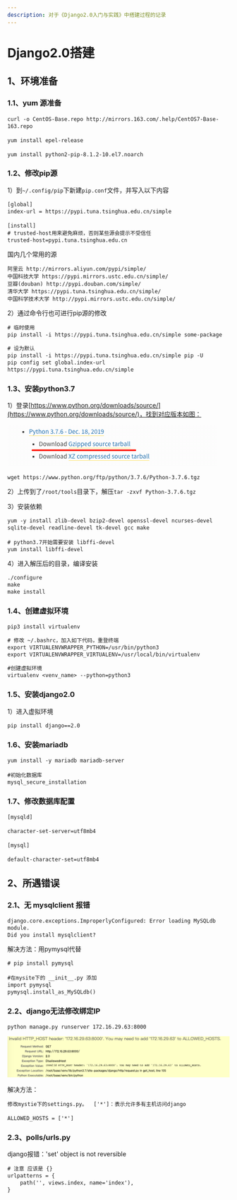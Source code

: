 ```yaml
---
description: 对于《Django2.0入门与实践》中搭建过程的记录
---
```


# Django2.0搭建

## 1、环境准备

### 1.1、yum 源准备

```text
curl -o CentOS-Base.repo http://mirrors.163.com/.help/CentOS7-Base-163.repo

yum install epel-release

yum install python2-pip-8.1.2-10.el7.noarch
```

### 1.2、修改pip源

1）到`~/.config/pip`下新建`pip.conf`文件，并写入以下内容

```text
[global]
index-url = https://pypi.tuna.tsinghua.edu.cn/simple

[install]
# trusted-host用来避免麻烦，否则某些源会提示不受信任
trusted-host=pypi.tuna.tsinghua.edu.cn
```

国内几个常用的源

```text
阿里云 http://mirrors.aliyun.com/pypi/simple/
中国科技大学 https://pypi.mirrors.ustc.edu.cn/simple/
豆瓣(douban) http://pypi.douban.com/simple/
清华大学 https://pypi.tuna.tsinghua.edu.cn/simple/
中国科学技术大学 http://pypi.mirrors.ustc.edu.cn/simple/
```

2）通过命令行也可进行pip源的修改

```text
# 临时使用
pip install -i https://pypi.tuna.tsinghua.edu.cn/simple some-package
```

```text
# 设为默认
pip install -i https://pypi.tuna.tsinghua.edu.cn/simple pip -U
pip config set global.index-url https://pypi.tuna.tsinghua.edu.cn/simple
```

### 1.3、安装python3.7

1）登录[https://www.python.org/downloads/source/](https://www.python.org/downloads/source/)，找到对应版本如图：

![](../.gitbook/assets/image%20%2813%29.png)

```text
wget https://www.python.org/ftp/python/3.7.6/Python-3.7.6.tgz
```

2）上传到了`/root/tools`目录下，解压`tar -zxvf Python-3.7.6.tgz`

3）安装依赖

```text
yum -y install zlib-devel bzip2-devel openssl-devel ncurses-devel sqlite-devel readline-devel tk-devel gcc make

# python3.7开始需要安装 libffi-devel
yum install libffi-devel
```

4）进入解压后的目录，编译安装

```text
./configure
make
make install
```

### 1.4、创建虚拟环境

```text
pip3 install virtualenv
```

```text
# 修改 ~/.bashrc，加入如下代码，重登终端
export VIRTUALENVWRAPPER_PYTHON=/usr/bin/python3
export VIRTUALENVWRAPPER_VIRTUALENV=/usr/local/bin/virtualenv
```

```text
#创建虚拟环境
virtualenv <venv_name> --python=python3
```

### 1.5、安装django2.0

1）进入虚拟环境

```text
pip install django==2.0
```

### 1.6、安装mariadb

```text
yum install -y mariadb mariadb-server

#初始化数据库
mysql_secure_installation
```

### 1.7、修改数据库配置

```text
[mysqld]

character-set-server=utf8mb4

[mysql]

default-character-set=utf8mb4
```

## 2、所遇错误

### 2.1、无 mysqlclient 报错

```text
django.core.exceptions.ImproperlyConfigured: Error loading MySQLdb module.
Did you install mysqlclient?
```

解决方法：用pymysql代替

```text
# pip install pymysql

#在mysite下的 __init__.py 添加
import pymysql
pymysql.install_as_MySQLdb()
```

### 2.2、django无法修改绑定IP

```text
python manage.py runserver 172.16.29.63:8000
```

![](../.gitbook/assets/image%20%284%29.png)

解决方法：

```text
修改mystie下的settings.py。  ['*']：表示允许多有主机访问django

ALLOWED_HOSTS = ['*']
```

### 2.3、polls/urls.py

django报错：'set' object is not reversible

```text
# 注意 应该是 {} 
urlpatterns = {
    path('', views.index, name='index'),
}
```






